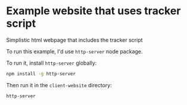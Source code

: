 # Example website that uses tracker script

Simplistic html webpage that includes the tracker script

To run this example, I'd use `http-server` node package.

To run it, install `http-server` globally:

```bash
npm install -g http-server
```

Then run it in the `client-website` directory:

```bash
http-server
```
